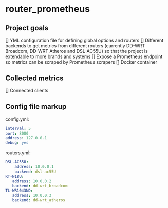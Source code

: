 # router_prometheus

## Project goals
[] YML configuration file for defining global options and routers
[] Different backends to get metrics from different routers (currently DD-WRT Broadcom, DD-WRT Atheros and DSL-AC55U) so that the project is extendable to more brands and systems
[] Expose a Prometheus endpoint so metrics can be scraped by Prometheus scrapers
[] Docker container

## Collected metrics
[] Connected clients

## Config file markup

config.yml:
```yml
interval: 5
port: 8080
address: 127.0.0.1
debug: yes
```

routers.yml:
```yml
DSL-AC55U:
	address: 10.0.0.1
	backend: dsl-ac55U
RT-N18U:
   address: 10.0.0.2
   backend: dd-wrt_broadcom
TL-WR1043ND:
   address: 10.0.0.3
   backend: dd-wrt_atheros
```
